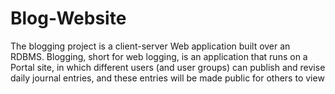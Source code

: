 # Blog-Website
The blogging project is a client-server Web application built over an RDBMS. Blogging, short for web logging, is an application that runs on a Portal site, in which different users (and user groups) can publish and revise daily journal entries, and these entries will be made public for others to view
